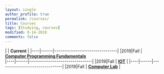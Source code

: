 ```yaml
---
layout: single
author_profile: true
permalink: /courses/
title: Courses
tags: [Studying, courses]
modified: 9-14-2019
comments: false
---
```



|           | **Current**                    |
|----|------|--------------------------------|
|2019|Fall  | **<a href="https://sauleh.github.io/fc98/">Computer Programming Fundamentals</a>**         
|----|------|--------------------------------|
|2019|Fall  | **<a href="https://sorooshmz.github.io/course_template/">IOT</a>** |
|----|------|--------------------------------|
|2019|Fall  | **<a href="https://sauleh.github.io/fc98/">Computer Lab</a>** |



